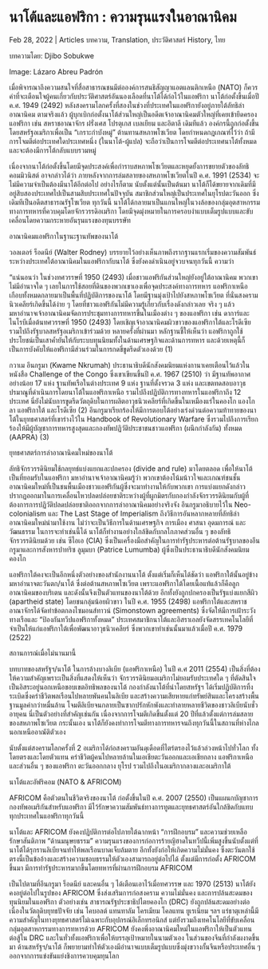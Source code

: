 # นาโต้และแอฟริกา : ความรุนแรงในอาณานิคม

Feb 28, 2022 | Articles บทความ, Translation, ประวัติศาสตร์ History, ไทย





บทความโดย: Djibo Sobukwe

Image: Lázaro Abreu Padrón

เมื่อพิจารณาถึงความสนใจที่สื่อสาธารณชนมีต่อองค์การสนธิสัญญาแอตแลนติกเหนือ (NATO) ก็ควรค่าที่จะเตือนใจผู้คนเกี่ยวกับประวัติศาสตร์อันนองเลือดที่นาโต้ได้ก่อไว้ในแอฟริกา นาโต้ก่อตั้งขึ้นเมื่อปี ค.ศ. 1949 (2492) หลังสงครามโลกครั้งที่สองในช่วงที่ประเทศในแอฟริกายังอยู่ภายใต้ลัทธิล่าอาณานิคม ตามจริงแล้ว ผู้บุกเบิกก่อตั้งนาโต้ส่วนใหญ่เป็นอดีตเจ้าอาณานิคมตัวใหญ่ที่เคยเข้ายึดครองแอฟริกา เช่น สหราชอาณาจักร ฝรั่งเศส โปรตุเกส เบลเยียม และอิตาลี เดิมทีแล้ว องค์กรนี้ถูกก่อตั้งขึ้นโดยสหรัฐอเมริกาเพื่อเป็น “เกราะกำบังหมู่” ต้านทานสหภาพโซเวียต โดยกำหนดกฎเกณฑ์ไว้ว่า ถ้ามีการโจมตีต่อประเทศใดประเทศหนึ่ง (ในนาโต้-ผู้แปล) จะถือว่าเป็นการโจมตีต่อประเทศนาโต้ทั้งหมด และจะต้องมีการโต้กลับแบบรวมหมู่

เนื่องจากนาโต้ก่อตั้งขึ้นโดยมีจุดประสงค์เพื่อกำราบสหภาพโซเวียตและหยุดยั้งการขยายตัวของลัทธิคอมมิวนิสต์ อาจกล่าวได้ว่า ภายหลังจากการล่มสลายของสหภาพโซเวียตในปี ค.ศ. 1991 (2534) จะไม่มีความจำเป็นต้องมีนาโต้อีกต่อไป อย่างไรก็ตาม นับตั้งแต่นั้นเป็นต้นมา นาโต้ก็ได้ขยายจากเดิมที่มีอยู่สิบสองประเทศไปเป็นสามสิบประเทศในปัจจุบัน สมาชิกส่วนใหญ่เป็นประเทศในยุโรปตะวันออก ซึ่งเดิมทีเป็นอดีตสาธารณรัฐโซเวียต ทุกวันนี้ นาโต้ได้กลายมาเป็นแกนใหญ่ในวงล้อของกลุ่มอุตสาหกรรมทางการทหารที่ควบคุมโดยจักรวรรดิอเมริกา โดยมีจุดมุ่งหมายในการครอบงำแบบเต็มรูปแบบและขับเคลื่อนโดยความกระหายอันรุนแรงของทุนบรรษัท

อาณานิคมแอฟริกาในฐานะฐานทัพของนาโต้

วอลเตอร์ ร็อดนีย์ (Walter Rodney) บรรยายไว้อย่างเห็นภาพถึงรากฐานแรกเริ่มของความสัมพันธ์ระหว่างประเทศใต้อาณานิคมในแอฟริกากับนาโต้ ซึ่งยังคงดำเนินอยู่จวบจนทุกวันนี้ ความว่า

“แน่นอนว่า ในช่วงทศวรรษที่ 1950 (2493) เมื่อชาวแอฟริกันส่วนใหญ่ยังอยู่ใต้อาณานิคม พวกเขาไม่มีอำนาจใด ๆ เลยในการใช้สอยที่ดินของพวกเขาเองเพื่อจุดประสงค์ทางการทหาร แอฟริกาเหนือเกือบทั้งหมดกลายมาเป็นพื้นที่ปฏิบัติการของนาโต้ โดยมีฐานมุ่งเป้าไปยังสหภาพโซเวียต ที่นั่นสงครามนิวเคลียร์เกิดขึ้นได้ง่าย ๆ โดยที่ชาวแอฟริกันไม่มีความรู้เกี่ยวกับเรื่องดังกล่าวเลย จริง ๆ แล้ว มหาอำนาจเจ้าอาณานิคมจัดการประชุมทางการทหารขึ้นในเมืองต่าง ๆ ของแอฟริกา เช่น ดาการ์และไนโรบีเมื่อต้นทศวรรษที่ 1950 (2493) โดยเชิญเจ้าอาณานิคมผิวขาวของแอฟริกาใต้และโรดีเซีย รวมไปถึงรัฐบาลสหรัฐอเมริกาเข้าร่วมด้วย หลายครั้งที่ผ่านมา หลักฐานชี้ให้เห็นว่า แอฟริกาถูกใช้ประโยชน์เป็นเสาค้ำยันให้กับระบบทุนนิยมทั้งในด้านเศรษฐกิจและด้านการทหาร และด้วยเหตุนี้ก็เป็นการบังคับให้แอฟริกามีส่วนร่วมในการกดขี่ขูดรีดตัวเองด้วย (1)

กวาเม อึนกรูมา (Kwame Nkrumah) ประธานาธิบดีนักสังคมนิยมแห่งกานาเคยเตือนไว้แล้วในหนังสือ Challenge of the Congo ซึ่งเขาเขียนขึ้นปี ค.ศ. 1967 (2510) ว่า มีฐานทัพอากาศอย่างน้อย 17 แห่ง ฐานทัพเรือในต่างประเทศ 9 แห่ง ฐานที่ตั้งจรวด 3 แห่ง และเขตทดสอบอาวุธปรมาณูที่ดำเนินการโดยนาโต้ในแอฟริกาเหนือ รวมไปถึงปฏิบัติการทางทหารในแอฟริกาถึง 12 ประเทศ นี่ยังไม่นับการขูดรีดวัตถุดิบในการผลิตอาวุธนิวเคลียร์ที่เกิดขึ้นในเหมืองแร่ในคองโก แองโกลา แอฟริกาใต้ และโรดีเซีย (2) อึนกรูมาเรียกร้องให้มีการตอบโต้อย่างเร่งด่วนต่อความท้าทายของนาโต้ในยุทธศาสตร์ที่เขาร่างไว้ใน Handbook of Revolutionary Warfare ซึ่งรวมไปถึงการเรียกร้องให้มีผู้บัญชาการทหารสูงสุดและกองทัพปฏิวัติประชาชนชาวแอฟริกา (ผนึกกำลังกัน) ทั้งหมด (AAPRA) (3)

ยุทธศาสตร์การล่าอาณานิคมใหม่ของนาโต้

ลัทธิจักรวรรดินิยมใช้กลยุทธ์แบ่งแยกและปกครอง (divide and rule) มาโดยตลอด เพื่อให้นาโต้เป็นที่ยอมรับในแอฟริกา มหาอำนาจเจ้าอาณานิคมรู้ว่า พวกเขาต้องโน้มน้าวใจและเกณฑ์ชนชั้นอาณานิคมใหม่ที่เป็นชนพื้นเมืองชาวแอฟริกันผู้ซึ่งจะมาทำงานให้กับพวกเขา การแบ่งแยกดังกล่าวปรากฏออกมาในการเคลื่อนไหวปลดปล่อยชาติระหว่างผู้ที่ผูกมิตรกับกองกำลังจักรวรรดินิยมกับผู้ที่ต้องการการปฏิวัติปลดปล่อยชาติออกจากการล่าอาณานิคมอย่างจริงจัง อึนกรูมาอธิบายไว้ใน Neo-colonialism และ The Last Stage of Imperialism ถึงวิธีการอันหลากหลายที่ลัทธิล่าอาณานิคมใหม่นำมาใช้งาน ไม่ว่าจะเป็นวิธีการในด้านเศรษฐกิจ การเมือง ศาสนา อุดมการณ์ และวัฒนธรรม ในการจะทำเช่นนี้ได้ นาโต้ก็ทำงานอย่างใกล้ชิดกับกลไกภาคส่วนอื่น ๆ ของลัทธิจักรวรรดินิยมด้วย เช่น ซีไอเอ (CIA) ซึ่งเป็นเครื่องมือสำคัญในการทำรัฐประหารต่อต้านรัฐบาลของอึนกรูมาและการสังหารปาทริซ ลูมุมบา (Patrice Lumumba) ผู้ซึ่งเป็นประธานาธิบดีนักสังคมนิยมคองโก

แอฟริกาใต้คงจะเป็นอีกหนึ่งตัวอย่างของสำนักงานนาโต้ ตั้งแต่เริ่มก็เห็นได้ชัดว่า แอฟริกาใต้นั้นอยู่ข้างมหาอำนาจตะวันตก/นาโต้ ซึ่งต่อต้านสหภาพโซเวียต เพราะแอฟริกาใต้โดยเนื้อแท้แล้วก็คือลูกอาณานิคมของบริเตน และดังนั้นจึงเป็นตัวแทนของนาโต้ด้วย อีกทั้งยังถูกปกครองเป็นรัฐแบ่งแยกสีผิว (apartheid state) โดยชนกลุ่มน้อยผิวขาว ในปี ค.ศ. 1955 (2498) แอฟริกาใต้และสหราชอาณาจักรได้จัดทำข้อตกลงไซมอนส์ทาวน์ (Simonstown agreements) ซึ่งจัดให้มีการเฝ้าระวังทางเรือและ “ป้องกันทวีปแอฟริกาทั้งหมด” ประเทศสมาชิกนาโต้และอิสราเอลยังจัดสรรเทคโนโลยีที่จำเป็นให้แก่แอฟริกาใต้เพื่อพัฒนาอาวุธนิวเคลียร์ ซึ่งพวกเขาทำเช่นนั้นมาแล้วเมื่อปี ค.ศ. 1979 (2522)

สถานการณ์เมื่อไม่นานมานี้

บทบาทของสหรัฐฯ/นาโต้ ในการล้างบางลิเบีย (แอฟริกาเหนือ) ในปี ค.ศ 2011 (2554) เป็นสิ่งที่ต้องให้ความสำคัญเพราะเป็นสิ่งที่แสดงให้เห็นว่า จักรวรรดินิยมอเมริกาไม่ยอมรับประเทศใด ๆ ที่ตัดสินใจเป็นอิสระอยู่นอกเหนือขอบเขตอิทธิพลของนาโต้ กองกำลังนาโต้ที่นำโดยสหรัฐฯ ได้เริ่มปฏิบัติการทิ้งระเบิดซึ่งคร่าชีวิตพลเรือนไปหลายพันคนในลิเบีย และสร้างความเสียหายแก่ทรัพย์สินและโครงสร้างพื้นฐานมูลค่ากว่าหมื่นล้าน โจมตีลิเบียจนกลายเป็นซากปรักหักพังและทำลายหลายชีวิตของชาวลิเบียนับชั่วอายุคน นี่เป็นตัวอย่างที่สำคัญเช่นกัน เนื่องจากการโจมตีเกิดขึ้นตั้งแต่ 20 ปีที่แล้วตั้งแต่การล่มสลายของสหภาพโซเวียต กระนั้นเอง นาโต้ก็ยังคงทำการโจมตีทางการทหารจนถึงทุกวันนี้ในสถานที่ห่างไกลนอกเหนืออาณัติตัวเอง

นับตั้งแต่สงครามโลกครั้งที่ 2 อเมริกาได้ก่อสงครามอันดุเดือดที่ไตร่ตรองไว้แล้วล่วงหน้าไปทั่วโลก ทั้งโดยตรงและโดยตัวแทน คร่าชีวิตผู้คนไปหลายล้านในเอเชียตะวันออกและเอเชียกลาง แอฟริกาเหนือและส่วนอื่น ๆ ของแอฟริกา ตะวันออกกลาง ยุโรป รวมไปถึงในอเมริกากลางและอเมริกาใต้



นาโต้และอัฟริคอม (NATO & AFRICOM)

AFRICOM คือตัวตนในชีวิตจริงของนาโต้ ก่อตั้งขึ้นในปี ค.ศ. 2007 (2550) เป็นแผนกบัญชาการกองทัพอเมริกันสำหรับแอฟริกา มีไว้รักษาความสัมพันธ์ทางการทูตและยุทธศาสตร์อันใกล้ชิดกับแทบทุกประเทศในแอฟริกาทุกวันนี้

นาโต้และ AFRICOM ยังคงปฏิบัติการต่อไปภายใต้ฉากหน้า “การฝึกอบรม” และความช่วยเหลือรักษาสันติภาพ “ด้านมนุษยธรรม” ความรุนแรงของการก่อการร้ายญิฮาดในทวีปนี้เพิ่มสูงขึ้นนับตั้งแต่ที่นาโต้ได้รุกรานลิเบียจนทำให้พลเรือนบาดเจ็บล้มตาย อีกทั้งยังก่อให้เกิดความไม่มั่นคง ซึ่งตะวันตกใช้ตรงนี้เป็นข้ออ้างและสร้างความชอบธรรมให้ตัวเองสามารถอยู่ต่อไปได้ ตั้งแต่มีการก่อตั้ง AFRICOM ขึ้นมา มีการทำรัฐประหารมากขึ้นโดยทหารที่ผ่านการฝึกอบรม AFRICOM

เป็นไปตามที่อึนกรูมา ร็อดนีย์ และคนอื่น ๆ ได้เตือนเอาไว้เมื่อทศวรรษ และ 1970 (2513) นาโต้ยังคงอยู่ต่อไปในรูปของ AFRICOM ซึ่งส่งเสริมการก่อสงคราม ความไม่มั่นคง และการปล้นสะดมของทุนนิยมในแอฟริกา ตัวอย่างเช่น สาธารณรัฐประชาธิปไตยคองโก (DRC) ยังถูกปล้นสะดมอย่างต่อเนื่องในวัตถุดิบยุทธปัจจัย เช่น โคบอลต์ แทนทาลัม โครเมียม โคลแทน ยูเรเนียม ฯลฯ แร่ธาตุเหล่านี้มีความสำคัญในทางยุทธศาสตร์ไม่เฉพาะกับอุปกรณ์อิเล็กทรอนิกส์ แต่ยังรวมถึงเทคโนโลยีที่ขับเคลื่อนกลุ่มอุตสาหกรรมทางการทหารด้วย AFRICOM ยังคงพึ่งอาณานิคมใหม่ในแอฟริกาให้เป็นตัวแทนต่อสู้ใน DRC และในทั่วทั้งแอฟริกาเพื่อให้บรรลุเป้าหมายในนามตัวเอง ในส่วนของจีนที่กำลังผงาดขึ้นมา ด้านสหรัฐฯ/นาโต้ ก็พยายามทำให้ตัวเองมีอำนาจแบบเต็มรูปแบบซึ่งมุ่งขวางกั้นจีนหรือประเทศอื่น ๆ ออกจากการแข่งขันแย่งชิงการควบคุมทุนโลก